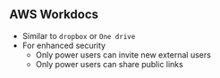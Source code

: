 ## AWS Workdocs

- Similar to `dropbox` or `One drive`
- For enhanced security
  - Only power users can invite new external users
  - Only power users can share public links
